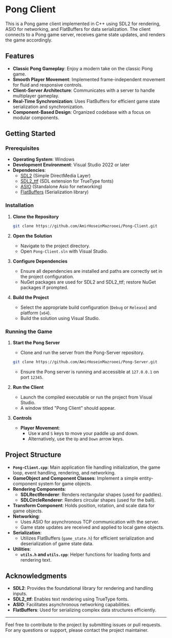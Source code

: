 # Pong Client

This is a Pong game client implemented in C++ using SDL2 for rendering, ASIO for networking, and FlatBuffers for data serialization. The client connects to a Pong game server, receives game state updates, and renders the game accordingly.

## Features

- **Classic Pong Gameplay**: Enjoy a modern take on the classic Pong game.
- **Smooth Player Movement**: Implemented frame-independent movement for fluid and responsive controls.
- **Client-Server Architecture**: Communicates with a server to handle multiplayer gameplay.
- **Real-Time Synchronization**: Uses FlatBuffers for efficient game state serialization and synchronization.
- **Component-Based Design**: Organized codebase with a focus on modular components.

## Getting Started

### Prerequisites

- **Operating System**: Windows
- **Development Environment**: Visual Studio 2022 or later
- **Dependencies**:
  - [SDL2](https://www.libsdl.org/) (Simple DirectMedia Layer)
  - [SDL2_ttf](https://www.libsdl.org/projects/SDL_ttf/) (SDL extension for TrueType fonts)
  - [ASIO](https://think-async.com/Asio/) (Standalone Asio for networking)
  - [FlatBuffers](https://google.github.io/flatbuffers/) (Serialization library)

### Installation

1. **Clone the Repository**

   ```bash
   git clone https://github.com/AmirHoseinMazrooei/Pong-Client.git
   ```

2. **Open the Solution**

   - Navigate to the project directory.
   - Open `Pong-Client.sln` with Visual Studio.

3. **Configure Dependencies**

   - Ensure all dependencies are installed and paths are correctly set in the project configuration.
   - NuGet packages are used for SDL2 and SDL2_ttf; restore NuGet packages if prompted.

4. **Build the Project**

   - Select the appropriate build configuration (`Debug` or `Release`) and platform (`x64`).
   - Build the solution using Visual Studio.

### Running the Game

1. **Start the Pong Server**
   - Clone and run the server from the Pong-Server repository.
   ```bash
   git clone https://github.com/AmirHoseinMazrooei/Pong-Server.git
   ```
   - Ensure the Pong server is running and accessible at `127.0.0.1` on port `12345`.

2. **Run the Client**

   - Launch the compiled executable or run the project from Visual Studio.
   - A window titled "Pong Client" should appear.

3. **Controls**

   - **Player Movement**:
     - Use `W` and `S` keys to move your paddle up and down.
     - Alternatively, use the `Up` and `Down` arrow keys.

## Project Structure

- **`Pong-Client.cpp`**: Main application file handling initialization, the game loop, event handling, rendering, and networking.
- **GameObject and Component Classes**: Implement a simple entity-component system for game objects.
- **Rendering Components**:
  - **SDLRectRenderer**: Renders rectangular shapes (used for paddles).
  - **SDLCircleRenderer**: Renders circular shapes (used for the ball).
- **Transform Component**: Holds position, rotation, and scale data for game objects.
- **Networking**:
  - Uses ASIO for asynchronous TCP communication with the server.
  - Game state updates are received and applied to local game objects.
- **Serialization**:
  - Utilizes FlatBuffers (`game_state.h`) for efficient serialization and deserialization of game state data.
- **Utilities**:
  - **`utils.h` and `utils.cpp`**: Helper functions for loading fonts and rendering text.

## Acknowledgments

- **SDL2**: Provides the foundational library for rendering and handling inputs.
- **SDL2_ttf**: Enables text rendering using TrueType fonts.
- **ASIO**: Facilitates asynchronous networking capabilities.
- **FlatBuffers**: Used for serializing complex data structures efficiently.

---

Feel free to contribute to the project by submitting issues or pull requests. For any questions or support, please contact the project maintainer.
